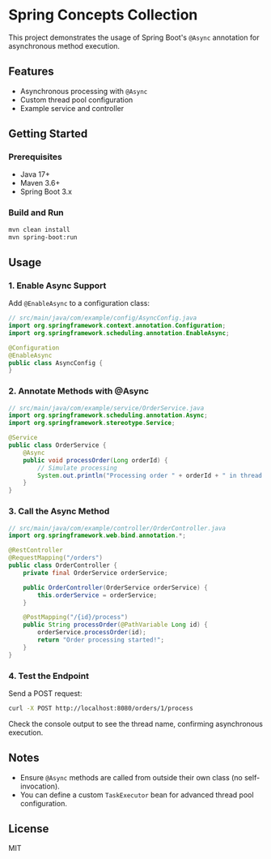# Spring Concepts Collection

This project demonstrates the usage of Spring Boot's `@Async` annotation for asynchronous method execution.

## Features

- Asynchronous processing with `@Async`
- Custom thread pool configuration
- Example service and controller

## Getting Started

### Prerequisites

- Java 17+
- Maven 3.6+
- Spring Boot 3.x

### Build and Run

```bash
mvn clean install
mvn spring-boot:run
```

## Usage

### 1. Enable Async Support

Add `@EnableAsync` to a configuration class:

```java
// src/main/java/com/example/config/AsyncConfig.java
import org.springframework.context.annotation.Configuration;
import org.springframework.scheduling.annotation.EnableAsync;

@Configuration
@EnableAsync
public class AsyncConfig {
}
```

### 2. Annotate Methods with @Async

```java
// src/main/java/com/example/service/OrderService.java
import org.springframework.scheduling.annotation.Async;
import org.springframework.stereotype.Service;

@Service
public class OrderService {
    @Async
    public void processOrder(Long orderId) {
        // Simulate processing
        System.out.println("Processing order " + orderId + " in thread: " + Thread.currentThread().getName());
    }
}
```

### 3. Call the Async Method

```java
// src/main/java/com/example/controller/OrderController.java
import org.springframework.web.bind.annotation.*;

@RestController
@RequestMapping("/orders")
public class OrderController {
    private final OrderService orderService;

    public OrderController(OrderService orderService) {
        this.orderService = orderService;
    }

    @PostMapping("/{id}/process")
    public String processOrder(@PathVariable Long id) {
        orderService.processOrder(id);
        return "Order processing started!";
    }
}
```

### 4. Test the Endpoint

Send a POST request:

```bash
curl -X POST http://localhost:8080/orders/1/process
```

Check the console output to see the thread name, confirming asynchronous execution.

## Notes

- Ensure `@Async` methods are called from outside their own class (no self-invocation).
- You can define a custom `TaskExecutor` bean for advanced thread pool configuration.

## License

MIT